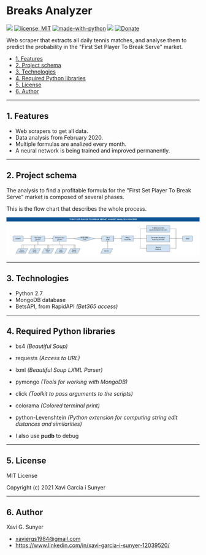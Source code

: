 Breaks Analyzer
=================

![](https://img.shields.io/github/last-commit/xavigs/breaks-analyzer.svg) [![license: MIT](https://img.shields.io/badge/License-MIT-blue.svg)](https://opensource.org/licenses/MIT) [![made-with-python](https://img.shields.io/badge/Made%20with-Python-1f425f.svg)](https://www.python.org/) ![](https://img.shields.io/github/repo-size/xavigs/breaks-analyzer.svg?colorB=orange) [![Donate](https://www.paypalobjects.com/en_US/i/btn/btn_donate_SM.gif)](https://paypal.me/xavigs84)

Web scraper that extracts all daily tennis matches, and analyse them to predict the probability in the "First Set Player To Break Serve" market. 

* [1. Features](#block1)
* [2. Project schema](#block2)
* [3. Technologies](#block3)
* [4. Required Python libraries](#block4)
* [5. License](#block5)
* [6. Author](#block6)

---

<a name="block1"></a>
## 1. Features

- Web scrapers to get all data.
- Data analysis from February 2020.
- Multiple formulas are analized every month.
- A neural network is being trained and improved permanently.

---

<a name="block2"></a>
## 2. Project schema

The analysis to find a profitable formula for the "First Set Player To Break Serve" market is composed of several phases.

This is the flow chart that describes the whole process.

![Break analysis schema](assets/img/project-schema.png)

---

<a name="block3"></a>
## 3. Technologies

- Python 2.7
- MongoDB database
- BetsAPI, from RapidAPI *(Bet365 access)*

---

<a name="block4"></a>
## 4. Required Python libraries

- bs4 *(Beautiful Soup)*
- requests *(Access to URL)*
- lxml *(Beautiful Soup LXML Parser)*
- pymongo *(Tools for working with MongoDB)*
- click *(Toolkit to pass arguments to the scripts)*
- colorama *(Colored terminal print)*
- python-Levenshtein *(Python extension for computing string edit distances and similarities)*

- I also use **pudb** to debug

---

<a name="block5"></a>
## 5. License

MIT License

Copyright (c) 2021 Xavi Garcia i Sunyer

---

<a name="block6"></a>
## 6. Author

Xavi G. Sunyer
 - <xaviergs1984@gmail.com>
 - https://www.linkedin.com/in/xavi-garcia-i-sunyer-12039520/
